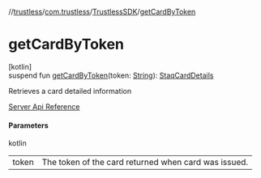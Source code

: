 //[trustless](../../../index.md)/[com.trustless](../index.md)/[TrustlessSDK](index.md)/[getCardByToken](get-card-by-token.md)

# getCardByToken

[kotlin]\
suspend fun [getCardByToken](get-card-by-token.md)(token: [String](https://kotlinlang.org/api/latest/jvm/stdlib/kotlin/-string/index.html)): [StaqCardDetails](../../com.trustless.requests.cards/-staq-card-details/index.md)

Retrieves a card detailed information

[Server Api Reference](https://developer.staq.io/docs/apis/cards#/Cards/Get%20a%20card%20details)

#### Parameters

kotlin

| | |
|---|---|
| token | The token of the card returned when card was issued. |
